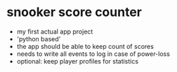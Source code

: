 # snooker score counter

* my first actual app project
* 'python based'
* the app should be able to keep count of scores
* needs to write all events to log in case of power-loss
* optional: keep player profiles for statistics
